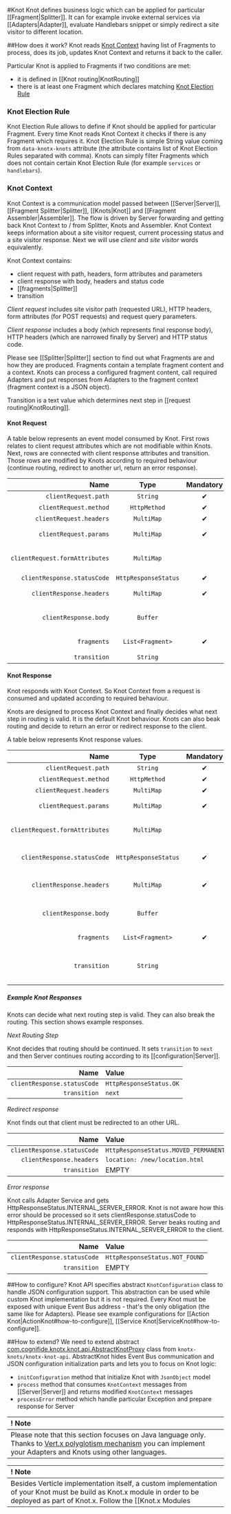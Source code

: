 #Knot
Knot defines business logic which can be applied for particular [[Fragment|Splitter]]. It can for 
example invoke external services via [[Adapters|Adapter]], evaluate Handlebars snippet or simply 
redirect a site visitor to different location.

##How does it work?
Knot reads [Knot Context](#knot-context) having list of Fragments to process, does its job,
updates Knot Context and returns it back to the caller. 

Particular Knot is applied to Fragments if two conditions are met:

- it is defined in [[Knot routing|KnotRouting]]
- there is at least one Fragment which declares matching [Knot Election Rule](#knot-election-rule)

### Knot Election Rule
Knot Election Rule allows to define if Knot should be applied for particular Fragment. Every time 
Knot reads Knot Context it checks if there is any Fragment which requires it. Knot Election Rule is 
simple String value coming from `data-knotx-knots` attribute (the attribute contains list of Knot
Election Rules separated with comma). Knots can simply filter Fragments which does not contain 
certain Knot Election Rule (for example `services` or `handlebars`).

### Knot Context
Knot Context is a communication model passed between [[Server|Server]], [[Fragment Splitter|Splitter]], 
[[Knots|Knot]] and [[Fragment Assembler|Assembler]]. The flow is driven by Server forwarding and getting 
back Knot Context to / from Splitter, Knots and Assembler. Knot Context keeps information about a 
site visitor request, current processing status and a site visitor response. Next we will use *client* and
*site visitor* words equivalently.

Knot Context contains:
* client request with path, headers, form attributes and parameters
* client response with body, headers and status code
* [[fragments|Splitter]]
* transition

*Client request* includes site visitor path (requested URL), HTTP headers, form attributes 
(for POST requests) and request query parameters.

*Client response* includes a body (which represents final response body), HTTP headers (which are narrowed finally
by Server) and HTTP status code.

Please see [[Splitter|Splitter]] section to find out what Fragments are and how they are produced. 
Fragments contain a template fragment content and a context. Knots can process a configured fragment content, 
call required Adapters and put responses from Adapters to the fragment context (fragment context is a JSON 
object).

Transition is a text value which determines next step in [[request routing|KnotRouting]].

#### Knot Request
A table below represents an event model consumed by Knot. First rows relates to client request attributes
which are not modifiable within Knots. Next, rows are connected with client response attributes and 
transition. Those rows are modified by Knots according to required behaviour (continue routing, redirect
to another url, return an error response).

| Name                        | Type                                | Mandatory | Description  |
|-------:                     |:-------:                            |:-------:  |-------|
| `clientRequest.path`                 | `String`                      | &#10004;       | client request url |
| `clientRequest.method`                 | `HttpMethod`                      | &#10004;       | client request method |
| `clientRequest.headers`                 | `MultiMap`                      | &#10004;       | client request headers |
| `clientRequest.params`                 | `MultiMap`                      | &#10004;       | client request parameters |
| `clientRequest.formAttributes`                 | `MultiMap`                      |       | form attributes, relevant to POST requests |
| `clientResponse.statusCode`                 | `HttpResponseStatus`                      |   &#10004;    | `HttpResponseStatus.OK` |
| `clientResponse.headers`                 | `MultiMap`                      | &#10004;       | client response headers |
| `clientResponse.body`                 | `Buffer`                      |        | final response body, can be empty until last Handlebars Knot |
| `fragments`                 | `List<Fragment>`                      |   &#10004;    | list of Fragments created by Splitter |
| `transition`                 | `String`                      |        | empty |


#### Knot Response 
Knot responds with Knot Context. So Knot Context from a request is consumed and updated according to required behaviour.

Knots are designed to process Knot Context and finally decides what next step in routing is valid.
It is the default Knot behaviour. Knots can also beak routing and decide to return an error or redirect 
response to the client.

A table below represents Knot response values.

| Name                        | Type                                | Mandatory | Description  |
|-------:                     |:-------:                            |:-------:  |-------|
| `clientRequest.path`                 | `String`                      | &#10004;       | client request url |
| `clientRequest.method`                 | `HttpMethod`                      | &#10004;       | client request method |
| `clientRequest.headers`                 | `MultiMap`                      | &#10004;       | client request headers |
| `clientRequest.params`                 | `MultiMap`                      | &#10004;       | client request parameters |
| `clientRequest.formAttributes`                 | `MultiMap`                      |       | form attributes, relevant to POST requests |
| `clientResponse.statusCode`               | `HttpResponseStatus`                      |    &#10004;    | `HttpResponseStatus.OK` to process routing, other to beak routing  |
| `clientResponse.headers`                 | `MultiMap`                      | &#10004;       | client response headers, can be updated by Knot |
| `clientResponse.body`                 | `Buffer`                      |        | final response body, can be empty until last Handlebars Knot |
| `fragments`                 | `List<Fragment>`                      |   &#10004;    | list of Fragments created by Splitter |
| `transition`                 | `String`                      |        | defines next routing step (Knot), empty for redirects, errors and last routing step |

##### Example Knot Responses
Knots can decide what next routing step is valid. They can also break the routing. This section shows
example responses.

*Next Routing Step*

Knot decides that routing should be continued. It sets `transition` to `next` and then Server continues 
routing according to its [[configuration|Server]].

| Name | Value
|-------:                     | :-------  
| `clientResponse.statusCode`| `HttpResponseStatus.OK`
| `transition`| `next` 

*Redirect response*

Knot finds out that client must be redirected to an other URL.

| Name | Value
|-------:                     | :-------  
| `clientResponse.statusCode`| `HttpResponseStatus.MOVED_PERMANENTLY`
| `clientResponse.headers`| `location: /new/location.html`
| `transition`| EMPTY 

*Error response*

Knot calls Adapter Service and gets HttpResponseStatus.INTERNAL_SERVER_ERROR. Knot is not
aware how this error should be processed so it sets clientResponse.statusCode to HttpResponseStatus.INTERNAL_SERVER_ERROR.
Server beaks routing and responds with HttpResponseStatus.INTERNAL_SERVER_ERROR to the client.

| Name | Value
|-------:                     | :-------  
| `clientResponse.statusCode`| `HttpResponseStatus.NOT_FOUND`
| `transition`| EMPTY 


##How to configure?
Knot API specifies abstract `KnotConfiguration` class to handle JSON configuration support. This
abstraction can be used while custom Knot implementation but it is not required. Every Knot must be
exposed with unique Event Bus address - that's the only obligation (the same like for Adapters).
Please see example configurations for [[Action Knot|ActionKnot#how-to-configure]], 
[[Service Knot|ServiceKnot#how-to-configure]].

##How to extend?
We need to extend abstract 
[com.cognifide.knotx.knot.api.AbstractKnotProxy](https://github.com/Cognifide/knotx/blob/master/knotx-knots/knotx-knot-api/src/main/java/com/cognifide/knotx/knot/api/AbstractKnot.java)
class from `knotx-knots/knotx-knot-api`. AbstractKnot hides Event Bus communication and JSON configuration initialization parts
and lets you to focus on Knot logic:

- `initConfiguration` method that initialize Knot with `JsonObject` model
- `process` method that consumes `KnotContext` messages from [[Server|Server]] and returns modified `KnotContext` messages
- `processError` method which handle particular Exception and prepare response for Server

| ! Note |
|:------ |
| Please note that this section focuses on Java language only. Thanks to [Vert.x polyglotism mechanism](http://vertx.io) you can implement your Adapters and Knots using other languages. |

| ! Note |
|:------ |
| Besides Verticle implementation itself, a custom implementation of your Knot must be build as Knot.x module in order to be deployed as part of Knot.x. Follow the [[Knot.x Modules|KnotxModules]] in order to see how to make your Knot a module. | 
